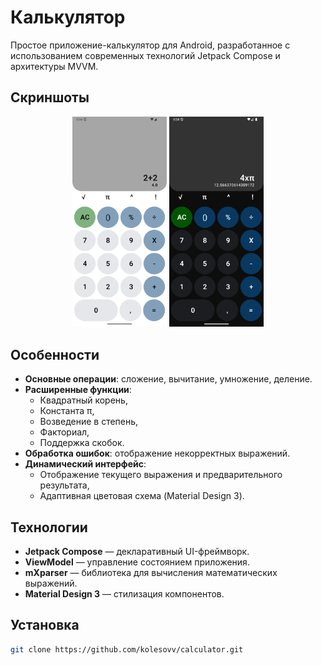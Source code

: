 # Калькулятор
Простое приложение-калькулятор для Android, разработанное с использованием современных технологий Jetpack Compose и архитектуры MVVM.

## Скриншоты
<div align="center">  
  <img src="/docs/screenshots/screen1.png" width="30%" alt="Светлая тема"/>  
  <img src="/docs/screenshots/screen2.png" width="30%" alt="Темная тема"/> 
</div>

## Особенности
- **Основные операции**: сложение, вычитание, умножение, деление.
- **Расширенные функции**:
    - Квадратный корень,
    - Константа π,
    - Возведение в степень,
    - Факториал,
    - Поддержка скобок.
- **Обработка ошибок**: отображение некорректных выражений.
- **Динамический интерфейс**:
    - Отображение текущего выражения и предварительного результата,
    - Адаптивная цветовая схема (Material Design 3).

## Технологии
- **Jetpack Compose** — декларативный UI-фреймворк.
- **ViewModel** — управление состоянием приложения.
- **mXparser** — библиотека для вычисления математических выражений.
- **Material Design 3** — стилизация компонентов.

##  Установка

   ```bash
   git clone https://github.com/kolesovv/calculator.git
